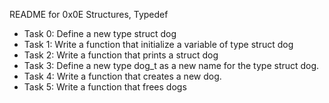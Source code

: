 README for 0x0E Structures, Typedef

- Task 0: Define a new type struct dog
- Task 1: Write a function that initialize a variable of type struct dog
- Task 2: Write a function that prints a struct dog
- Task 3: Define a new type dog_t as a new name for the type struct dog.
- Task 4: Write a function that creates a new dog.
- Task 5: Write a function that frees dogs